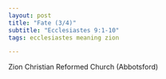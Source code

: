 ```yaml
---
layout: post
title: "Fate (3/4)"
subtitle: "Ecclesiastes 9:1-10"
tags: ecclesiastes meaning zion

---
```

Zion Christian Reformed Church (Abbotsford)
